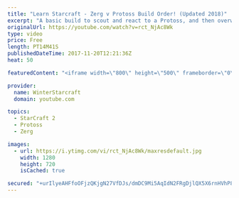 ```yaml
---
title: "Learn Starcraft - Zerg v Protoss Build Order! (Updated 2018)"
excerpt: "A basic build to scout and react to a Protoss, and then overwhelm them with the swarm! Meant for lower level players looking for direction, not higher level looking for the dankest meta. -- Watch live at https://www.twitch.tv/wintergaming"
originalUrl: https://youtube.com/watch?v=rct_NjAc8Wk
type: video
price: Free
length: PT14M41S
publishedDateTime: 2017-11-20T12:21:36Z
heat: 50

featuredContent: "<iframe width=\"800\" height=\"500\" frameborder=\"0\" src=\"https://www.youtube.com/embed/rct_NjAc8Wk\" allow=\"accelerometer; autoplay; encrypted-media; gyroscope; picture-in-picture\" allowfullscreen></iframe>"

provider:
  name: WinterStarcraft
  domain: youtube.com

topics:
  - StarCraft 2
  - Protoss
  - Zerg

images:
  - url: https://i.ytimg.com/vi/rct_NjAc8Wk/maxresdefault.jpg
    width: 1280
    height: 720
    isCached: true

secured: "+urIlyeAHFfoOFjzQKjgN27VfDJs/dmDC9Mi5AqIdN2FRgDjlQX5X6rnHVhP8nWJvbrDFI2HcTM3ZGRgleHuyvXuOrOGFjbw90hpjliqmpR9isit40H1gi8PENy4lRYJ2uU++bOnpIOjqBRztSj0KsRsxTVTmGtnq2pLmM7X+21zHlQSOH1d4bGfdEdWIZKu42uRFY8hrNtBKE1+GjZNXyemhO5XrYAF5U4/LKcDIyajRzVY7RtntYo6pAgLf0Ug2kQ9DYEJLHSXTCdpgdXELqvwGBJBSHuRBT0ky/WircQ+VaS4xIWfUMfgyriHi1wgHEpBxqCjXlP2sNkbKhdLD6JD1wUQ5HHzenZNdz8MofQ7HpMgNC5YFS4km4Y2PAuduEkjlI3+yZHLgNxVJ8SHNa0t9TMD9C8Dkq40Xx4JMj4=;BIN+XSyMJ9vEz+HXauG2UQ=="
---
```


